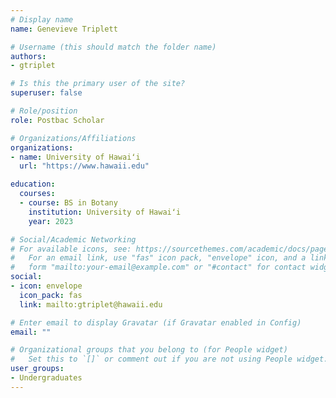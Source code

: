 ```yaml
---
# Display name
name: Genevieve Triplett

# Username (this should match the folder name)
authors:
- gtriplet

# Is this the primary user of the site?
superuser: false

# Role/position
role: Postbac Scholar

# Organizations/Affiliations
organizations:
- name: University of Hawaiʻi
  url: "https://www.hawaii.edu"

education:
  courses:
  - course: BS in Botany
    institution: University of Hawaiʻi
    year: 2023

# Social/Academic Networking
# For available icons, see: https://sourcethemes.com/academic/docs/page-builder/#icons
#   For an email link, use "fas" icon pack, "envelope" icon, and a link in the
#   form "mailto:your-email@example.com" or "#contact" for contact widget.
social:
- icon: envelope
  icon_pack: fas
  link: mailto:gtriplet@hawaii.edu

# Enter email to display Gravatar (if Gravatar enabled in Config)
email: ""

# Organizational groups that you belong to (for People widget)
#   Set this to `[]` or comment out if you are not using People widget.
user_groups:
- Undergraduates
---
```

